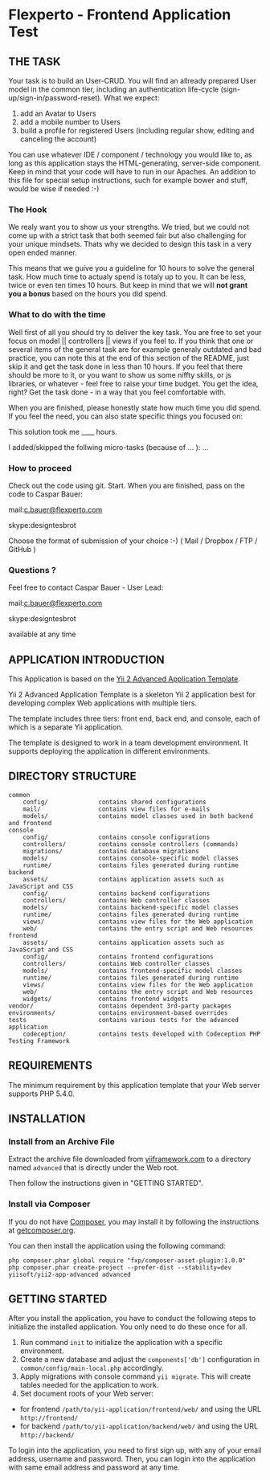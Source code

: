 Flexperto - Frontend Application Test
=====================================

THE TASK
--------------

Your task is to build an User-CRUD. You will find an allready prepared User model in the common tier, including an authentication life-cycle (sign-up/sign-in/password-reset). What we expect:


1.  add an Avatar to Users
2.  add a mobile number to Users
3.  build a profile for registered Users (including regular show, editing and canceling the account)


You can use whatever IDE / component / technology  you would like to, as long as this application stays the HTML-generating, server-side component. Keep in mind that your code will have to run in our Apaches. An addition to this file for special setup instructions, such for example bower and stuff, would be wise if needed :-)


### The Hook


We realy want you to show us your strengths. We tried, but we could not come up with a strict task that both seemed fair but also challenging for your unique mindsets. Thats why we decided to design this task in a very open ended manner.

This means that we guive you a guideline for 10 hours to solve the general task. How much time to actualy spend
is totaly up to you. It can be less, twice or even ten times 10 hours. But keep in mind that we will **not grant you a bonus**
based on the hours you did spend.


### What to do with the time


Well first of all you should try to deliver the key task. You are free to set your focus on model || controllers || views if you feel to. If you think that one or several items of the general task are for example generaly outdated and bad practice, you can note this at the end of this section of the README, just skip it and get the task done in less than 10 hours. If you feel that there should be more to it, or you want to show us some niffty skills, or js libraries, or whatever - feel free to raise your time budget. You get the idea, right? Get the task done - in a way that you feel comfortable with.


When you are finished, please honestly state how much time you did spend. If you feel the need, you can also
state specific things you focused on:


This solution took me ____ hours.

I added/skipped the follwing micro-tasks (because of ... ):
...

### How to proceed

Check out the code using git. Start. When you are finished, pass on the code to Caspar Bauer:

mail:c.bauer@flexperto.com

skype:designtesbrot


Choose the format of submission of your choice :-) ( Mail / Dropbox / FTP / GitHub )


### Questions ?

Feel free to contact Caspar Bauer - User Lead:

mail:c.bauer@flexperto.com

skype:designtesbrot

available at any time


APPLICATION INTRODUCTION
------------------------ 

This Application is based on the [Yii 2 Advanced Application Template](https://github.com/yiisoft/yii2-app-advanced).

Yii 2 Advanced Application Template is a skeleton Yii 2 application best for
developing complex Web applications with multiple tiers.

The template includes three tiers: front end, back end, and console, each of which
is a separate Yii application.

The template is designed to work in a team development environment. It supports
deploying the application in different environments.


DIRECTORY STRUCTURE
-------------------

```
common
    config/              contains shared configurations
    mail/                contains view files for e-mails
    models/              contains model classes used in both backend and frontend
console
    config/              contains console configurations
    controllers/         contains console controllers (commands)
    migrations/          contains database migrations
    models/              contains console-specific model classes
    runtime/             contains files generated during runtime
backend
    assets/              contains application assets such as JavaScript and CSS
    config/              contains backend configurations
    controllers/         contains Web controller classes
    models/              contains backend-specific model classes
    runtime/             contains files generated during runtime
    views/               contains view files for the Web application
    web/                 contains the entry script and Web resources
frontend
    assets/              contains application assets such as JavaScript and CSS
    config/              contains frontend configurations
    controllers/         contains Web controller classes
    models/              contains frontend-specific model classes
    runtime/             contains files generated during runtime
    views/               contains view files for the Web application
    web/                 contains the entry script and Web resources
    widgets/             contains frontend widgets
vendor/                  contains dependent 3rd-party packages
environments/            contains environment-based overrides
tests                    contains various tests for the advanced application
    codeception/         contains tests developed with Codeception PHP Testing Framework
```


REQUIREMENTS
------------

The minimum requirement by this application template that your Web server supports PHP 5.4.0.


INSTALLATION
------------

### Install from an Archive File

Extract the archive file downloaded from [yiiframework.com](http://www.yiiframework.com/download/) to
a directory named `advanced` that is directly under the Web root.

Then follow the instructions given in "GETTING STARTED".


### Install via Composer

If you do not have [Composer](http://getcomposer.org/), you may install it by following the instructions
at [getcomposer.org](http://getcomposer.org/doc/00-intro.md#installation-nix).

You can then install the application using the following command:

~~~
php composer.phar global require "fxp/composer-asset-plugin:1.0.0"
php composer.phar create-project --prefer-dist --stability=dev yiisoft/yii2-app-advanced advanced
~~~


GETTING STARTED
---------------

After you install the application, you have to conduct the following steps to initialize
the installed application. You only need to do these once for all.

1. Run command `init` to initialize the application with a specific environment.
2. Create a new database and adjust the `components['db']` configuration in `common/config/main-local.php` accordingly.
3. Apply migrations with console command `yii migrate`. This will create tables needed for the application to work.
4. Set document roots of your Web server:

- for frontend `/path/to/yii-application/frontend/web/` and using the URL `http://frontend/`
- for backend `/path/to/yii-application/backend/web/` and using the URL `http://backend/`

To login into the application, you need to first sign up, with any of your email address, username and password.
Then, you can login into the application with same email address and password at any time.